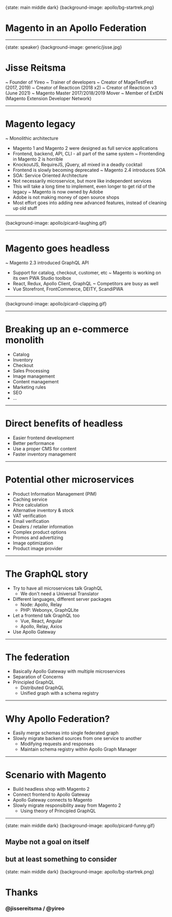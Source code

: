 {state: main middle dark}
{background-image: apollo/bg-startrek.png}
# Magento in an Apollo Federation

---
{state: speaker}
{background-image: generic/jisse.jpg}
# Jisse Reitsma
~ Founder of Yireo
~ Trainer of developers
~ Creator of MageTestFest (2017, 2019)
~ Creator of Reacticon (2018 x2)
~ Creator of Reacticon v3 (June 2021)
~ Magento Master 2017/2018/2019 Mover
~ Member of ExtDN (Magento Extension Developer Network)

---
# Magento legacy
~ Monolithic architecture
  - Magento 1 and Magento 2 were designed as full service applications
  - Frontend, backend, API, CLI - all part of the same system
~ Frontending in Magento 2 is horrible
  - KnockoutJS, RequireJS, jQuery, all mixed in a deadly cocktail
  - Frontend is slowly becoming deprecated
~ Magento 2.4 introduces SOA
  - SOA: Service Oriented Architecture
  - Not necessarily microservice, but more like independent services
  - This will take a long time to implement, even longer to get rid of the legacy
~ Magento is now owned by Adobe
  - Adobe is not making money of open source shops
  - Most effort goes into adding new advanced features, instead of cleaning up old stuff

---
{background-image: apollo/picard-laughing.gif}

---
# Magento goes headless
~ Magento 2.3 introduced GraphQL API
  - Support for catalog, checkout, customer, etc
~ Magento is working on its own PWA Studio toolbox
  - React, Redux, Apollo Client, GraphQL
~ Competitors are busy as well
  - Vue Storefront, FrontCommerce, DEITY, ScandiPWA

---
{background-image: apollo/picard-clapping.gif}

---
# Breaking up an e-commerce monolith
- Catalog
- Inventory
- Checkout
- Sales Processing
- Image management
- Content management
- Marketing rules
- SEO
- ...

---
# Direct benefits of headless
- Easier frontend development
- Better performance
- Use a proper CMS for content
- Faster inventory management

---
# Potential other microservices
- Product Information Management (PIM)
- Caching service
- Price calculation
- Alternative inventory & stock
- VAT verification
- Email verification
- Dealers / retailer information
- Complex product options
- Promos and advertizing
- Image optimization
- Product image provider

---
# The GraphQL story
- Try to have all microservices talk GraphQL
  - We don't need a Universal Translator
- Different languages, different server packages
  - Node: Apollo, Relay
  - PHP: Webonyx, GraphQLite
- Let a frontend talk GraphQL too
  - Vue, React, Angular
  - Apollo, Relay, Axios
- Use Apollo Gateway

---
# The federation
- Basically Apollo Gateway with multiple microservices
- Separation of Concerns
- Principled GraphQL
  - Distributed GraphQL
  - Unified graph with a schema registry

---
# Why Apollo Federation?
- Easily merge schemas into single federated graph
- Slowly migrate backend sources from one service to another
  - Modifying requests and responses
  - Maintain schema registry within Apollo Graph Manager

---
# Scenario with Magento
- Build headless shop with Magento 2
- Connect frontend to Apollo Gateway
- Apollo Gateway connects to Magento
- Slowly migrate responsibility away from Magento 2
  - Using theory of Principled GraphQL

---
{state: main middle dark}
{background-image: apollo/picard-funny.gif}
## Maybe not a goal on itself
## but at least something to consider

{state: main middle dark}
{background-image: apollo/bg-startrek.png}
# Thanks
### @jissereitsma / @yireo
